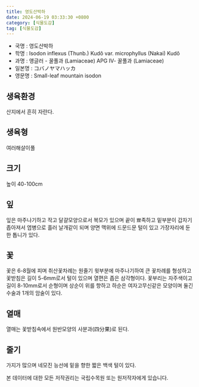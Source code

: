 ```yaml
---
title: 영도산박하
date: 2024-06-19 03:33:30 +0800
category: [식물도감]
tag: [식물도감]
---
```




- 국명 : 영도산박하
- 학명 : Isodon inflexus (Thunb.) Kudô var. microphyllus (Nakai) Kudô
- 과명 : 앵글러 - 꿀풀과 (Lamiaceae) APG Ⅳ- 꿀풀과 (Lamiaceae)
- 일본명 : コバノヤマハッカ
- 영문명 : Small-leaf mountain isodon


## 생육환경
산지에서 흔히 자란다.
## 생육형
여러해살이풀
## 크기
높이 40-100cm
## 잎
잎은 마주나기하고 작고 달걀모양으로서 복모가 있으며 끝이 뾰족하고 밑부분이 갑자기 좁아져서 엽병으로 흘러 날개같이 되며 양면 맥위에 드문드문 털이 있고 가장자리에 둔한 톱니가 있다.
## 꽃
꽃은 6-8월에 피며 취산꽃차례는 원줄기 윗부분에 마주나기하여 큰 꽃차례를 형성하고 꽃받침은 길이 5-6mm로서 털이 있으며 열편은 좁은 삼각형이다. 꽃부리는 자주색이고 길이 8-10mm로서 순형이며 상순이 위를 향하고 하순은 여자고무신같은 모양이며 둘긴수술과 1개의 암술이 있다.
## 열매
열매는 꽃받침속에서 원반모양의 사분과(四分果)로 된다.
## 줄기
가지가 많으며 네모진 능선에 밑을 향한 짧은 백색 털이 있다.






본 데이터에 대한 모든 저작권리는 국립수목원 또는 원저작자에게 있습니다.

